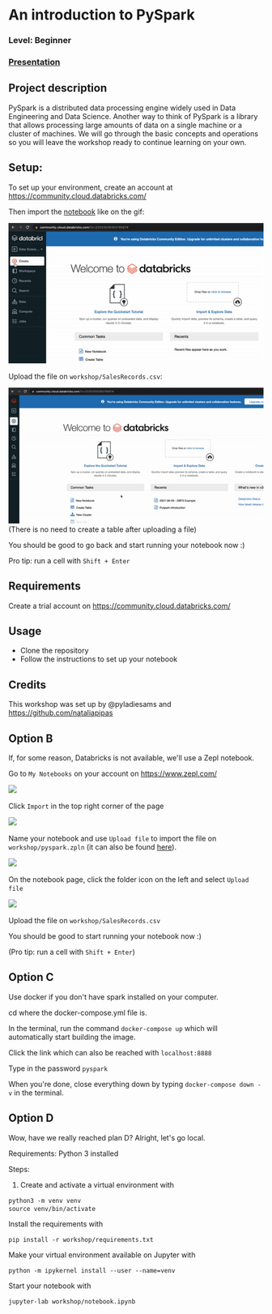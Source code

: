 
# An introduction to PySpark
### Level: Beginner
### [Presentation](https://docs.google.com/presentation/d/1UsU5pERa6HbD_qgXgt0kP5c9XZx90CNIBuGoTDgNeVQ/edit?usp=sharing)

## Project description
PySpark is a distributed data processing engine widely used in Data Engineering and Data Science. Another way to think of PySpark is a library that allows processing large amounts of data on a single machine or a cluster of machines. We will go through the basic concepts and operations so you will leave the workshop ready to continue learning on your own.

## Setup:
 
To set up your environment, create an account at https://community.cloud.databricks.com/

Then import the [notebook](https://databricks-prod-cloudfront.cloud.databricks.com/public/4027ec902e239c93eaaa8714f173bcfc/583179271718016/1249435828050903/222117274820398/latest.html) like on the gif:

![](workshop/pictures/databricks_setup.gif)

Upload the file on `workshop/SalesRecords.csv`:

![](workshop/pictures/databricks_upload.gif)
(There is no need to create a table after uploading a file)

You should be good to go back and start running your notebook now :)

Pro tip: run a cell with `Shift + Enter`

## Requirements
Create a trial account on https://community.cloud.databricks.com/

## Usage
* Clone the repository
* Follow the instructions to set up your notebook

## Credits
This workshop was set up by @pyladiesams and https://github.com/nataliapipas

## Option B

If, for some reason, Databricks is not available, we'll use a Zepl notebook.

Go to `My Notebooks` on your account on https://www.zepl.com/

![](workshop/pictures/your-notebooks.png)

Click `Import` in the top right corner of the page

![](workshop/pictures/import.png)

Name your notebook and use `Upload file` to import the file on `workshop/pyspark.zpln`
(it can also be found [here](https://www.zepl.com/viewer/notebooks/bm90ZTovL25hdGFsaWFwaXBhc0BnbWFpbC5jb20vZjNkNDgwZjFlNzA4NDc2NTkzZjAxMzQwOThlZWE0MTcvbm90ZS5qc29u)).

![](workshop/pictures/zpl.png)

On the notebook page, click the folder icon on the left and select `Upload file`

![](workshop/pictures/upload.png)

Upload the file on `workshop/SalesRecords.csv`

You should be good to start running your notebook now :)

(Pro tip: run a cell with `Shift + Enter`)

## Option C

Use docker if you don't have spark installed on your computer.

cd where the docker-compose.yml file is.

In the terminal, run the command `docker-compose up` which will automatically start building the image.

Click the link which can also be reached with `localhost:8888`

Type in the password `pyspark`

When you're done, close everything down by typing `docker-compose down -v` in the terminal.

## Option D

Wow, have we really reached plan D? Alright, let's go local.

Requirements: Python 3 installed

Steps:

1) Create and activate a virtual environment with

```
python3 -m venv venv
source venv/bin/activate
```

Install the requirements with

```
pip install -r workshop/requirements.txt
```

Make your virtual environment available on Jupyter with

```
python -m ipykernel install --user --name=venv
```

Start your notebook with

```
jupyter-lab workshop/notebook.ipynb
```
